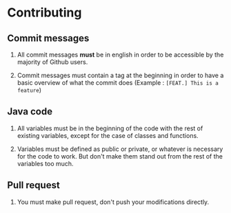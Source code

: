 # Contributing

## Commit messages
1. All commit messages **must** be in english in order to be accessible by the majority
of Github users.

2. Commit messages must contain a tag at the beginning in order to have a basic overview
of what the commit does (Example : `[FEAT.] This is a feature`)

## Java code
1. All variables must be in the beginning of the code with the rest of existing variables, except
for the case of classes and functions.

2. Variables must be defined as public or private, or whatever is necessary for the code to work.
But don't make them stand out from the rest of the variables too much.

## Pull request
1. You must make pull request, don't push your modifications directly.
